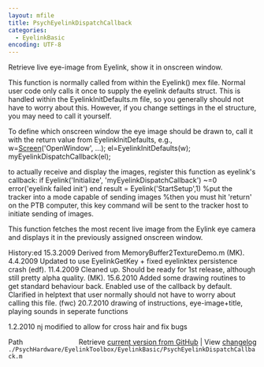 ```yaml
---
layout: mfile
title: PsychEyelinkDispatchCallback
categories:
  - EyelinkBasic
encoding: UTF-8
---
```


Retrieve live eye-image from Eyelink, show it in onscreen window.

This function is normally called from within the Eyelink() mex file.
Normal user code only calls it once to supply the eyelink defaults struct.
This is handled within the EyelinkInitDefaults.m file, so you generally
should not have to worry about this. However, if you change settings in
the el structure, you may need to call it yourself.

To define which onscreen window the eye image should be
drawn to, call it with the return value from EyelinkInitDefaults, e.g.,
w=[Screen](/docs/Screen)('OpenWindow', ...);
el=EyelinkInitDefaults(w);
myEyelinkDispatchCallback(el);


to actually receive and display the images, register this function as eyelink's callback:
if Eyelink('Initialize', 'myEyelinkDispatchCallback') ~=0
    error('eyelink failed init')
end
result = Eyelink('StartSetup',1) %put the tracker into a mode capable of sending images
%then you must hit 'return' on the PTB computer, this key command will be sent to the tracker host to initiate sending of images.

This function fetches the most recent live image from the Eylink eye
camera and displays it in the previously assigned onscreen window.

History:ed
15\.3.2009 Derived from MemoryBuffer2TextureDemo.m (MK).
 4\.4.2009 Updated to use EyelinkGetKey + fixed eyelinktex persistence crash (edf).
11\.4.2009 Cleaned up. Should be ready for 1st release, although still
          pretty alpha quality. (MK).
15\.6.2010 Added some drawing routines to get standard behaviour back. Enabled
          use of the callback by default. Clarified in helptext that user
          normally should not have to worry about calling this file. (fwc)
20\.7.2010 drawing of instructions, eye-image+title, playing sounds in seperate functions

1\.2.2010 nj modified to allow for cross hair and fix bugs


<div class="code_header" style="text-align:right;">
  <span style="float:left;">Path&nbsp;&nbsp;</span> <span class="counter">Retrieve <a href=
  "https://raw.github.com/Psychtoolbox-3/Psychtoolbox-3/beta/./PsychHardware/EyelinkToolbox/EyelinkBasic/PsychEyelinkDispatchCallback.m">current version from GitHub</a> | View <a href=
  "https://github.com/Psychtoolbox-3/Psychtoolbox-3/commits/beta/./PsychHardware/EyelinkToolbox/EyelinkBasic/PsychEyelinkDispatchCallback.m">changelog</a></span>
</div>
<div class="code">
  <code>./PsychHardware/EyelinkToolbox/EyelinkBasic/PsychEyelinkDispatchCallback.m</code>
</div>
